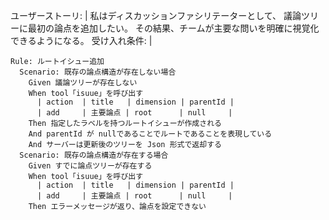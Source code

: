 ユーザーストーリ: |
  私はディスカッションファシリテーターとして、
  議論ツリーに最初の論点を追加したい。
  その結果、チームが主要な問いを明確に視覚化できるようになる。
受け入れ条件: |
  ```gherkin
  Rule: ルートイシュー追加
    Scenario: 既存の論点構造が存在しない場合
      Given 議論ツリーが存在しない
      When tool「isuue」を呼び出す
        | action  | title   | dimension | parentId |
        | add     | 主要論点 | root      | null     |
      Then 指定したラベルを持つルートイシューが作成される
      And parentId が nullであることでルートであることを表現している
      And サーバーは更新後のツリーを Json 形式で返却する
    Scenario: 既存の論点構造が存在する場合
      Given すでに論点ツリーが存在する
      When tool「isuue」を呼び出す
        | action  | title   | dimension | parentId |
        | add     | 主要論点 | root      | null     |
      Then エラーメッセージが返り、論点を設定できない
  ```